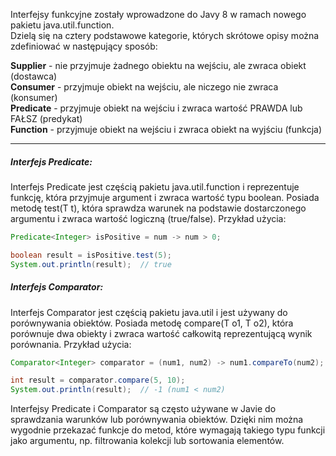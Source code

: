 Interfejsy funkcyjne zostały wprowadzone do Javy 8 w ramach nowego pakietu java.util.function.  
Dzielą się na cztery podstawowe kategorie, których skrótowe opisy można zdefiniować w następujący sposób:

**Supplier** - nie przyjmuje żadnego obiektu na wejściu, ale zwraca obiekt (dostawca)  
**Consumer** - przyjmuje obiekt na wejściu, ale niczego nie zwraca (konsumer)  
**Predicate** - przyjmuje obiekt na wejściu i zwraca wartość PRAWDA lub FAŁSZ (predykat)  
**Function** - przyjmuje obiekt na wejściu i zwraca obiekt na wyjściu (funkcja) 

---
##### Interfejs Predicate:

Interfejs Predicate jest częścią pakietu java.util.function i reprezentuje funkcję, która przyjmuje argument i zwraca wartość typu boolean.
Posiada metodę test(T t), która sprawdza warunek na podstawie dostarczonego argumentu i zwraca wartość logiczną (true/false).
Przykład użycia:

```java
Predicate<Integer> isPositive = num -> num > 0;

boolean result = isPositive.test(5);
System.out.println(result);  // true
```
##### Interfejs Comparator:

Interfejs Comparator jest częścią pakietu java.util i jest używany do porównywania obiektów.
Posiada metodę compare(T o1, T o2), która porównuje dwa obiekty i zwraca wartość całkowitą reprezentującą wynik porównania.
Przykład użycia:

```java
Comparator<Integer> comparator = (num1, num2) -> num1.compareTo(num2);

int result = comparator.compare(5, 10);
System.out.println(result);  // -1 (num1 < num2)
```

Interfejsy Predicate i Comparator są często używane w Javie do sprawdzania warunków lub porównywania obiektów.
Dzięki nim można wygodnie przekazać funkcje do metod, które wymagają takiego typu funkcji jako argumentu, 
np. filtrowania kolekcji lub sortowania elementów.
